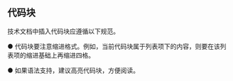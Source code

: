 ## 代码块

技术文档中插入代码块应遵循以下规范。

●   代码块要注意缩进格式。例如，当前代码块属于列表项下的内容，则要在该列表项的缩进基础上再缩进四格。

●   如果语法支持，建议高亮代码块，方便阅读。
